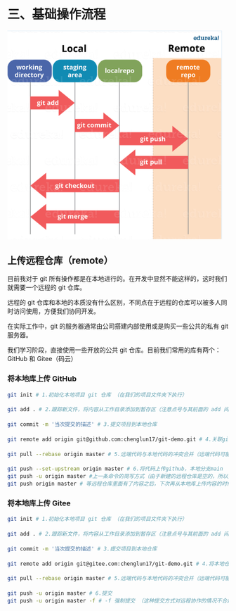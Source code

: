 # 三、基础操作流程

<img src="OperationProcess.assets/gitupload.png" alt="gitupload" style="zoom:67%;" />

## 上传远程仓库（remote）

目前我对于 git 所有操作都是在本地进行的。在开发中显然不能这样的，这时我们就需要一个远程的 git 仓库。

远程的 git 仓库和本地的本质没有什么区别，不同点在于远程的仓库可以被多人同时访问使用，方便我们协同开发。

在实际工作中，git 的服务器通常由公司搭建内部使用或是购买一些公共的私有 git 服务器。

我们学习阶段，直接使用一些开放的公共 git 仓库。目前我们常用的库有两个：GitHub 和 Gitee（码云）

### 将本地库上传 GitHub

```sh
git init # 1.初始化本地项目 git 仓库 （在我们的项目文件夹下执行）

git add . # 2.跟踪新文件，将内容从工作目录添加到暂存区（注意点号与其前面的 add 间有空格）

git commit -m '当次提交的描述' # 3.提交项目到本地仓库

git remote add origin git@github.com:chenglun17/git-demo.git # 4.关联github仓库

git pull --rebase origin master # 5.远端代码与本地代码的冲突合并（远端代码可能有本地代码没有的文件，故需要我们去合并）

git push --set-upstream origin master # 6.将代码上传github，本地分支main
git push -u origin master #上一条命令的简写方式（由于新建的远程仓库是空的，所以要加上-u这个参数）
git push origin master # 等远程仓库里面有了内容之后，下次再从本地库上传内容的时候就不用加-u了
```

### 将本地库上传 Gitee

```sh
git init # 1.初始化本地项目 git 仓库 （在我们的项目文件夹下执行）

git add . # 2.跟踪新文件，将内容从工作目录添加到暂存区（注意点号与其前面的 add 间有空格）

git commit -m '当次提交的描述' # 3.提交项目到本地仓库

git remote add origin git@gitee.com:chenglun17/git-demo.git # 4.将本地仓库与远端仓库建立链接

git pull --rebase origin master # 5.远端代码与本地代码的冲突合并（远端代码可能有本地代码没有的文件，故需要我们去合并）

git push -u origin master # 6.提交
git push -u origin master -f # -f 强制提交 （这种提交方式对远程协作的情况不合适）
```

